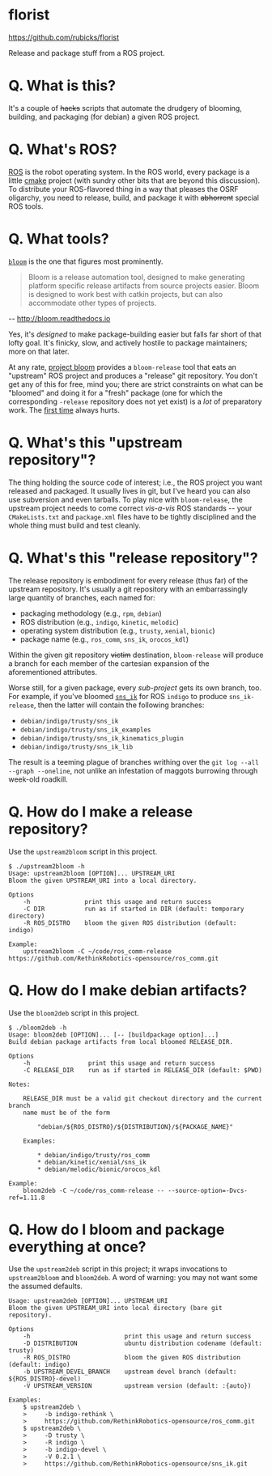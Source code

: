 florist
=======

https://github.com/rubicks/florist

Release and package stuff from a ROS project.

# Q. What is this?

It's a couple of ~~hacks~~ scripts that automate the drudgery of blooming,
building, and packaging (for debian) a given ROS project.

# Q. What's ROS?

[ROS][ros] is the robot operating system. In the ROS world, every package is a
little [cmake][cmake] project (with sundry other bits that are beyond this
discussion). To distribute your ROS-flavored thing in a way that pleases the
OSRF oligarchy, you need to release, build, and package it with ~~abhorrent~~
special ROS tools.

# Q. What tools?

[`bloom`][wiki-bloom] is the one that figures most prominently.

> Bloom is a release automation tool, designed to make generating platform
> specific release artifacts from source projects easier. Bloom is designed to
> work best with catkin projects, but can also accommodate other types of
> projects.

-- http://bloom.readthedocs.io

Yes, it's _designed_ to make package-building easier but falls far short of
that lofty goal. It's finicky, slow, and actively hostile to package
maintainers; more on that later.

At any rate, [project bloom][project-bloom] provides a `bloom-release` tool
that eats an "upstream" ROS project and produces a "release" git
repository. You don't get any of this for free, mind you; there are strict
constraints on what can be "bloomed" and doing it for a "fresh" package (one
for which the corresponding `-release` repository does not yet exist) is a
*lot* of preparatory work. The [first time][first-time] always hurts.

# Q. What's this "upstream repository"?

The thing holding the source code of interest; i.e., the ROS project you want
released and packaged. It usually lives in git, but I've heard you can also use
subversion and even tarballs. To play nice with `bloom-release`, the upstream
project needs to come correct *vis-a-vis* ROS standards -- your
`CMakeLists.txt` and `package.xml` files have to be tightly disciplined and the
whole thing must build and test cleanly.

# Q. What's this "release repository"?

The release repository is embodiment for every release (thus far) of the
upstream repository. It's usually a git repository with an embarrassingly large
quantity of branches, each named for:

* packaging methodology (e.g., `rpm`, `debian`)
* ROS distribution (e.g., `indigo`, `kinetic`, `melodic`)
* operating system distribution (e.g., `trusty`, `xenial`, `bionic`)
* package name (e.g., `ros_comm`, `sns_ik`, `orocos_kdl`)

Within the given git repository ~~victim~~ destination, `bloom-release` will
produce a branch for each member of the cartesian expansion of the
aforementioned attributes.

Worse still, for a given package, every _sub-project_ gets its own branch,
too. For example, if you've bloomed [`sns_ik`][gh-sns-ik] for ROS `indigo` to
produce `sns_ik-release`, then the latter will contain the following branches:

* `debian/indigo/trusty/sns_ik`
* `debian/indigo/trusty/sns_ik_examples`
* `debian/indigo/trusty/sns_ik_kinematics_plugin`
* `debian/indigo/trusty/sns_ik_lib`

The result is a teeming plague of branches writhing over the `git log --all
--graph --oneline`, not unlike an infestation of maggots burrowing through
week-old roadkill.

[gh-sns-ik]:https://github.com/RethinkRobotics-opensource/sns_ik

# Q. How do I make a release repository?

Use the `upstream2bloom` script in this project.

    $ ./upstream2bloom -h
    Usage: upstream2bloom [OPTION]... UPSTREAM_URI
    Bloom the given UPSTREAM_URI into a local directory.

    Options
        -h               print this usage and return success
        -C DIR           run as if started in DIR (default: temporary directory)
        -R ROS_DISTRO    bloom the given ROS distribution (default: indigo)

    Example:
        upstream2bloom -C ~/code/ros_comm-release https://github.com/RethinkRobotics-opensource/ros_comm.git

# Q. How do I make debian artifacts?

Use the `bloom2deb` script in this project.

    $ ./bloom2deb -h
    Usage: bloom2deb [OPTION]... [-- [buildpackage option]...]
    Build debian package artifacts from local bloomed RELEASE_DIR.

    Options
        -h                print this usage and return success
        -C RELEASE_DIR    run as if started in RELEASE_DIR (default: $PWD)

    Notes:

        RELEASE_DIR must be a valid git checkout directory and the current branch
        name must be of the form

            "debian/${ROS_DISTRO}/${DISTRIBUTION}/${PACKAGE_NAME}"

        Examples:

            * debian/indigo/trusty/ros_comm
            * debian/kinetic/xenial/sns_ik
            * debian/melodic/bionic/orocos_kdl

    Example:
        bloom2deb -C ~/code/ros_comm-release -- --source-option=-Dvcs-ref=1.11.8

# Q. How do I bloom and package everything at once?

Use the `upstream2deb` script in this project; it wraps invocations to
`upstream2bloom` and `bloom2deb`. A word of warning: you may not want some the
assumed defaults.

    Usage: upstream2deb [OPTION]... UPSTREAM_URI
    Bloom the given UPSTREAM_URI into local directory (bare git repository).

    Options
        -h                          print this usage and return success
        -D DISTRIBUTION             ubuntu distribution codename (default: trusty)
        -R ROS_DISTRO               bloom the given ROS distribution (default: indigo)
        -b UPSTREAM_DEVEL_BRANCH    upstream devel branch (default: ${ROS_DISTRO}-devel)
        -V UPSTREAM_VERSION         upstream version (default: :{auto})

    Examples:
        $ upstream2deb \
        >     -b indigo-rethink \
        >     https://github.com/RethinkRobotics-opensource/ros_comm.git
        $ upstream2deb \
        >     -D trusty \
        >     -R indigo \
        >     -b indigo-devel \
        >     -V 0.2.1 \
        >     https://github.com/RethinkRobotics-opensource/sns_ik.git


[ros]:http://www.ros.org
[cmake]:https://cmake.org
[wiki-bloom]:http://wiki.ros.org/bloom
[project-bloom]:https://pypi.org/project/bloom
[first-time]:http://wiki.ros.org/bloom/Tutorials/FirstTimeRelease
